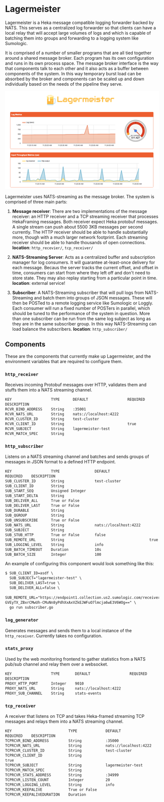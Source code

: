 Lagermeister
============

Lagermeister is a Heka message compatible logging forwarder backed by NATS.
This serves as a centralized log forwarder so that clients can have a local
relay that will accept large volumes of logs and which is capable of batching
them into groups and forwarding to a logging system like Sumologic.

It is comprised of a number of smaller programs that are all tied together
around a shared message broker. Each program has its own configuration and runs
in its own process space. The message broker interface is the way that
components talk to each other and it also acts as a buffer between components
of the system. In this way temporary burst load can be absorbed by the broker
and components can be scaled up and down individually based on the needs of the
pipeline they serve.

![Lagermeister dashboard](assets/screenshot.png)

Lagermeister uses NATS-streaming as the message broker. The system is comprised
of three main parts:

1. **Message receiver**: There are two implementations of the message receiver:
   an HTTP receiver and a TCP streaming receiver that processes HekaFraming
   messages. Both receiver expect Heka protobuf messages. A single stream can
   push about 5500 3KB messages per second currently. The HTTP receiver should
   be able to handle substantially more, though with a much larger network
   footprint. Each streaming receiver should be able to handle thousands of
   open connections.
   **location**: `http_recevier/`, `tcp_receiver/`

2. **NATS-Streaming Server**: Acts as a centralized buffer and subscription
   manager for log consumers. It will guarantee at-least-once delivery for each
   message. Becaus the server tracks the current offset, and offset in time,
   consumers can start from where they left off and don't need to store state.
   They may also replay starting from a particular point in time.
   **location**: external service!

3. **Subscriber**: A NATS-Streaming subscriber that will pull logs from NATS-
   Streaming and batch them into groups of JSON messages. These will then be
   POSTed to a remote logging service like Sumologic or Loggly. Each consumer
   will run a fixed number of POSTers in parallel, which should be tuned to
   the performance of the system in question. More than one subscriber can be
   run from the same log subject as long as they are in the same subscriber group.
   In this way NATS-Streaming can load balance the subscribers.
   **location**: `http_subscriber/`

Components
----------

These are the components that currently make up Lagermeister, and the
environment variables that are required to configure them.

### `http_receiver`

Receives incoming Protobuf messages over HTTP, validates them and stuffs them
into a NATS streaming channel.

```
KEY                  TYPE      DEFAULT                  REQUIRED    DESCRIPTION
RCVR_BIND_ADDRESS    String    :35001
RCVR_NATS_URL        String    nats://localhost:4222
RCVR_CLUSTER_ID      String    test-cluster
RCVR_CLIENT_ID       String                             true
RCVR_SUBJECT         String    lagermeister-test
RCVR_MATCH_SPEC      String
```

### `http_subscriber`

Listens on a NATS streaming channel and batches and sends groups of messages in
JSON format to a defined HTTP endpoint.

```
KEY                  TYPE                DEFAULT                  REQUIRED    DESCRIPTION
SUB_CLUSTER_ID       String              test-cluster
SUB_CLIENT_ID        String
SUB_START_SEQ        Unsigned Integer
SUB_START_DELTA      String
SUB_DELIVER_ALL      True or False
SUB_DELIVER_LAST     True or False
SUB_DURABLE          String
SUB_QGROUP           String
SUB_UNSUBSCRIBE      True or False
SUB_NATS_URL         String              nats://localhost:4222
SUB_SUBJECT          String
SUB_STUB_HTTP        True or False       false
SUB_REMOTE_URL       String                                       true
SUB_LOGGING_LEVEL    String              info
SUB_BATCH_TIMEOUT    Duration            10s
SUB_BATCH_SIZE       Integer             100
```

An example of configuring this component would look something like this:
```
$ SUB_CLIENT_ID=asdf \
  SUB_SUBJECT="lagermeister-test" \
  SUB_DELIVER_LAST=true \
  SUB_DELIVER_ALL=false \
  SUB_REMOTE_URL="https://endpoint1.collection.us2.sumologic.com/receiver/v1/http/ZaVnC4dhaV2Djfx_aJ93Ht013FC51G9_FuWipqPPW5RSxez24iXceWKhPfxlPh-GVEyTX_ZBxrCMwUh-CMuNn8yPdhXxAxVZkEJWFuO7lmcja6wE3V6WOg==" \
  go run subscriber.go
```

### `log_generator`

Generates messages and sends them to a local instance of the `http_receiver`.
Currently takes no configuration.

### `stats_proxy`

Used by the web monitoring frontend to gather statistics from a NATS pub/sub
channel and relay them over a websocket.

```
KEY                  TYPE       DEFAULT                  REQUIRED    DESCRIPTION
PROXY_HTTP_PORT      Integer    9010
PROXY_NATS_URL       String     nats://localhost:4222
PROXY_SUB_CHANNEL    String     stats-events
```

### `tcp_receiver`

A receiver that listens on TCP and takes Heka-framed streaming TCP messages
and relays them into a NATS streaming channel.

```
KEY                          TYPE             DEFAULT                  REQUIRED    DESCRIPTION
TCPRCVR_BIND_ADDRESS         String           :35000
TCPRCVR_NATS_URL             String           nats://localhost:4222
TCPRCVR_CLUSTER_ID           String           test-cluster
TCPRCVR_CLIENT_ID            String                                    true
TCPRCVR_SUBJECT              String           lagermeister-test
TCPRCVR_MATCH_SPEC           String
TCPRCVR_STATS_ADDRESS        String           :34999
TCPRCVR_LISTEN_COUNT         Integer          20
TCPRCVR_LOGGING_LEVEL        String           info
TCPRCVR_KEEPALIVE            True or False
TCPRCVR_KEEPALIVEDURATION    Duration
```
